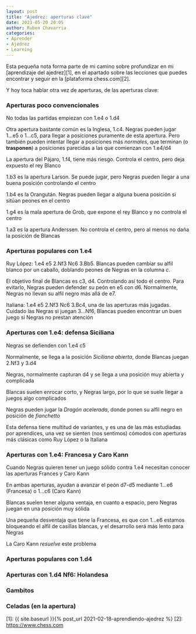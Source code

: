 ```yaml
---
layout: post
title: "Ajedrez: aperturas clave"
date: 2021-05-20 20:05
author: Ruben Chavarria
categories: 
- Aprender
- Ajedrez
- Learning
---
```


Esta pequeña nota forma parte de mi camino sobre profundizar en mi
[aprendizaje del ajedrez][1], en el apartado sobre las lecciones que puedes
encontrar y seguir en la [plataforma chess.com][2].

Y hoy toca hablar otra vez de aperturas, de las aperturas clave:

<!-- more -->

### Aperturas poco convencionales

No todas las partidas empiezan con 1.e4 o 1.d4

Otra apertura bastante común es la Inglesa, 1.c4. Negras pueden jugar 1...e5 o
1...c5, para llegar a posiciones puramente de esta apertura. Pero también pueden
intentar llegar a posiciones más *normales*, que terminan (o **trasponen**) a
posiciones parecidas a las que comienzan con 1.e4/d4

La apertura del Pájaro, 1.f4, tiene más riesgo. Controla el centro, pero deja
expuesto el rey Blanco

1.b3 es la apertura Larson. Se puede jugar, pero Negras pueden llegar a una
buena posición controlando el centro

1.b4 es la Orangután. Negras pueden llegar a alguna buena posición si sitúan
peones en el centro

1.g4 es la mala apertura de Grob, que expone el rey Blanco y no controla el
centro

1.a3 es la apertura Anderssen. No controla el centro, pero al menos no daña
la posición de Blancas

### Aperturas populares con 1.e4

Ruy López: 1.e4 e5 2.Nf3 Nc6 3.Bb5. Blancas pueden cambiar su alfil blanco por
un caballo, doblando peones de Negras en la columna *c*. 

El objetivo final de Blancas es c3, d4. Controlando así todo el centro. Para
evitarlo, Negras pueden defender su peón en e5 con d6. Normalmente, Negras no
llevan su alfil negro más allá de e7.

Italiana: 1.e4 e5 2.Nf3 Nc6 3.Bc4, una de las aperturas más jugadas. Cuidado
las Negras si juegan 3...Nf6, Blancas pueden encontrar un buen juego si Negras
no prestan atención

### Aperturas con 1.e4: defensa Siciliana

Negras se defienden con 1.e4 c5

Normalmente, se llega a la posición *Siciliana abierta*, donde Blancas juegan
2.Nf3 y 3.d4

Negras, normalmente capturan d4 y se llega a una posición muy abierta y 
complicada

Blancas suelen enrocar corto, y Negras largo, por lo que se suele llegar a
juegos algo complicados

Negras pueden jugar la *Dragón acelerada*, donde ponen su alfil negro en posición
de *fianchetto*

Esta defensa tiene multitud de variantes, y es una de las más estudiadas por
aprendices, una vez se sienten (nos sentimos) cómodos con aperturas más clásicas
como Ruy López o la Italiana

### Aperturas con 1.e4: Francesa y Caro Kann

Cuando Negras quieren tener un juego sólido contra 1.e4 necesitan conocer las
aperturas Frances y Caro Kann

En ambas aperturas, ayudan a avanzar el peón d7-d5 mediante 1...e6 (Francesa)
o 1...c6 (Caro Kann)

Blancas suelen tener alguna ventaja, en cuanto a espacio, pero Negras juegan
en una posición muy sólida

Una pequeña desventaja que tiene la Francesa, es que con 1...e6 estamos bloqueando
el alfil de casillas blancas, y el desarrollo será más lento para Negras

La Caro Kann *resuelve* este problema

### Aperturas populares con 1.d4
### Aperturas con 1.d4 Nf6: Holandesa
### Gambitos
### Celadas (en la apertura)

[1]: {{ site.baseurl }}{% post_url 2021-02-18-aprendiendo-ajedrez %}
[2]: https://www.chess.com
